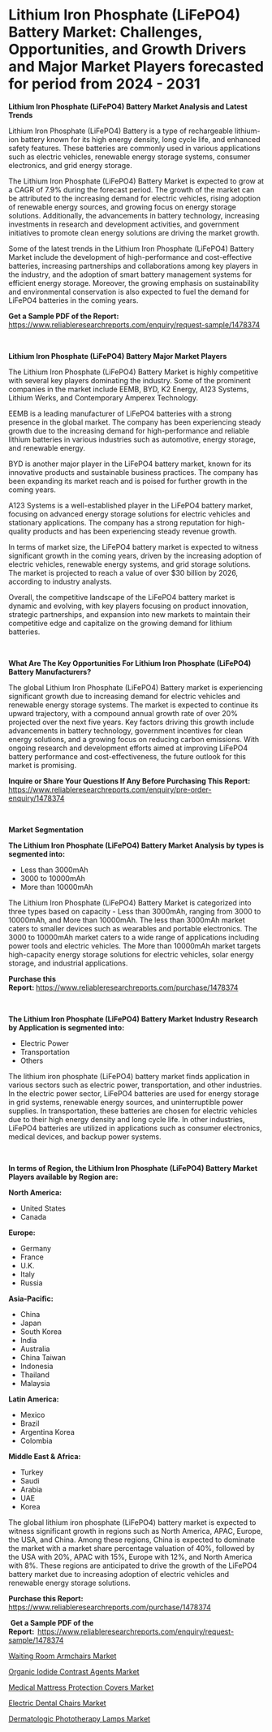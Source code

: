 <p><h1>Lithium Iron Phosphate (LiFePO4) Battery Market: Challenges, Opportunities, and Growth Drivers and Major Market Players forecasted for period from 2024 - 2031</h1></p><p><strong>Lithium Iron Phosphate (LiFePO4) Battery Market Analysis and Latest Trends</strong></p>
<p><p>Lithium Iron Phosphate (LiFePO4) Battery is a type of rechargeable lithium-ion battery known for its high energy density, long cycle life, and enhanced safety features. These batteries are commonly used in various applications such as electric vehicles, renewable energy storage systems, consumer electronics, and grid energy storage.</p><p>The Lithium Iron Phosphate (LiFePO4) Battery Market is expected to grow at a CAGR of 7.9% during the forecast period. The growth of the market can be attributed to the increasing demand for electric vehicles, rising adoption of renewable energy sources, and growing focus on energy storage solutions. Additionally, the advancements in battery technology, increasing investments in research and development activities, and government initiatives to promote clean energy solutions are driving the market growth.</p><p>Some of the latest trends in the Lithium Iron Phosphate (LiFePO4) Battery Market include the development of high-performance and cost-effective batteries, increasing partnerships and collaborations among key players in the industry, and the adoption of smart battery management systems for efficient energy storage. Moreover, the growing emphasis on sustainability and environmental conservation is also expected to fuel the demand for LiFePO4 batteries in the coming years.</p></p>
<p><strong>Get a Sample PDF of the Report:&nbsp;</strong> <a href="https://www.reliableresearchreports.com/enquiry/request-sample/1478374">https://www.reliableresearchreports.com/enquiry/request-sample/1478374</a></p>
<p>&nbsp;</p>
<p><strong>Lithium Iron Phosphate (LiFePO4) Battery Major Market Players</strong></p>
<p><p>The Lithium Iron Phosphate (LiFePO4) Battery Market is highly competitive with several key players dominating the industry. Some of the prominent companies in the market include EEMB, BYD, K2 Energy, A123 Systems, Lithium Werks, and Contemporary Amperex Technology.</p><p>EEMB is a leading manufacturer of LiFePO4 batteries with a strong presence in the global market. The company has been experiencing steady growth due to the increasing demand for high-performance and reliable lithium batteries in various industries such as automotive, energy storage, and renewable energy.</p><p>BYD is another major player in the LiFePO4 battery market, known for its innovative products and sustainable business practices. The company has been expanding its market reach and is poised for further growth in the coming years.</p><p>A123 Systems is a well-established player in the LiFePO4 battery market, focusing on advanced energy storage solutions for electric vehicles and stationary applications. The company has a strong reputation for high-quality products and has been experiencing steady revenue growth.</p><p>In terms of market size, the LiFePO4 battery market is expected to witness significant growth in the coming years, driven by the increasing adoption of electric vehicles, renewable energy systems, and grid storage solutions. The market is projected to reach a value of over $30 billion by 2026, according to industry analysts.</p><p>Overall, the competitive landscape of the LiFePO4 battery market is dynamic and evolving, with key players focusing on product innovation, strategic partnerships, and expansion into new markets to maintain their competitive edge and capitalize on the growing demand for lithium batteries.</p></p>
<p>&nbsp;</p>
<p><strong>What Are The Key Opportunities For Lithium Iron Phosphate (LiFePO4) Battery Manufacturers?</strong></p>
<p><p>The global Lithium Iron Phosphate (LiFePO4) Battery market is experiencing significant growth due to increasing demand for electric vehicles and renewable energy storage systems. The market is expected to continue its upward trajectory, with a compound annual growth rate of over 20% projected over the next five years. Key factors driving this growth include advancements in battery technology, government incentives for clean energy solutions, and a growing focus on reducing carbon emissions. With ongoing research and development efforts aimed at improving LiFePO4 battery performance and cost-effectiveness, the future outlook for this market is promising.</p></p>
<p><strong>Inquire or Share Your Questions If Any Before Purchasing This Report:</strong> <a href="https://www.reliableresearchreports.com/enquiry/pre-order-enquiry/1478374">https://www.reliableresearchreports.com/enquiry/pre-order-enquiry/1478374</a></p>
<p>&nbsp;</p>
<p><strong>Market Segmentation</strong></p>
<p><strong>The Lithium Iron Phosphate (LiFePO4) Battery Market Analysis by types is segmented into:</strong></p>
<p><ul><li>Less than 3000mAh</li><li>3000 to 10000mAh</li><li>More than 10000mAh</li></ul></p>
<p><p>The Lithium Iron Phosphate (LiFePO4) Battery Market is categorized into three types based on capacity - Less than 3000mAh, ranging from 3000 to 10000mAh, and More than 10000mAh. The less than 3000mAh market caters to smaller devices such as wearables and portable electronics. The 3000 to 10000mAh market caters to a wide range of applications including power tools and electric vehicles. The More than 10000mAh market targets high-capacity energy storage solutions for electric vehicles, solar energy storage, and industrial applications.</p></p>
<p><strong>Purchase this Report:&nbsp;</strong><a href="https://www.reliableresearchreports.com/purchase/1478374">https://www.reliableresearchreports.com/purchase/1478374</a></p>
<p>&nbsp;</p>
<p><strong>The Lithium Iron Phosphate (LiFePO4) Battery Market Industry Research by Application is segmented into:</strong></p>
<p><ul><li>Electric Power</li><li>Transportation</li><li>Others</li></ul></p>
<p><p>The lithium iron phosphate (LiFePO4) battery market finds application in various sectors such as electric power, transportation, and other industries. In the electric power sector, LiFePO4 batteries are used for energy storage in grid systems, renewable energy sources, and uninterruptible power supplies. In transportation, these batteries are chosen for electric vehicles due to their high energy density and long cycle life. In other industries, LiFePO4 batteries are utilized in applications such as consumer electronics, medical devices, and backup power systems.</p></p>
<p>&nbsp;</p>
<p><strong>In terms of Region, the Lithium Iron Phosphate (LiFePO4) Battery Market Players available by Region are:</strong></p>
<p>
    <p> <strong> North America: </strong>
        <ul>
            <li>United States</li>
            <li>Canada</li>
        </ul>
        </p> 
    <p> <strong> Europe: </strong>
        <ul>
            <li>Germany</li>
            <li>France</li>
            <li>U.K.</li>
            <li>Italy</li>
            <li>Russia</li>
        </ul>
        </p> 
    <p> <strong> Asia-Pacific: </strong>
        <ul>
            <li>China</li>
            <li>Japan</li>
            <li>South Korea</li>
            <li>India</li>
            <li>Australia</li>
            <li>China Taiwan</li>
            <li>Indonesia</li>
            <li>Thailand</li>
            <li>Malaysia</li>
        </ul>
        </p> 
    <p> <strong> Latin America: </strong>
        <ul>
            <li>Mexico</li>
            <li>Brazil</li>
            <li>Argentina Korea</li>
            <li>Colombia</li>
        </ul>
        </p> 
    <p> <strong> Middle East & Africa: </strong>
        <ul>
            <li>Turkey</li>
            <li>Saudi</li>
            <li>Arabia</li>
            <li>UAE</li>
            <li>Korea</li>
        </ul>
    </p>
    </p>
<p><p>The global lithium iron phosphate (LiFePO4) battery market is expected to witness significant growth in regions such as North America, APAC, Europe, the USA, and China. Among these regions, China is expected to dominate the market with a market share percentage valuation of 40%, followed by the USA with 20%, APAC with 15%, Europe with 12%, and North America with 8%. These regions are anticipated to drive the growth of the LiFePO4 battery market due to increasing adoption of electric vehicles and renewable energy storage solutions.</p></p>
<p><strong>Purchase this Report: </strong><a href="https://www.reliableresearchreports.com/purchase/1478374">https://www.reliableresearchreports.com/purchase/1478374</a></p>
<p>&nbsp;<strong>Get a Sample PDF of the Report:&nbsp;&nbsp;</strong><a href="https://www.reliableresearchreports.com/enquiry/request-sample/1478374">https://www.reliableresearchreports.com/enquiry/request-sample/1478374</a></p>
<p><strong></strong></p>
<p><p><a href="https://medium.com/@austynlemke1988/waiting-room-armchairs-market-competitive-analysis-market-trends-and-forecast-to-2031-dd57da549a7d">Waiting Room Armchairs Market</a></p><p><a href="https://medium.com/@austynlemke1988/organic-iodide-contrast-agents-market-competitive-analysis-market-trends-and-forecast-to-2031-6016657965ed">Organic Iodide Contrast Agents Market</a></p><p><a href="https://medium.com/@austynlemke1988/medical-mattress-protection-covers-market-analysis-and-sze-forecasted-for-period-from-2024-to-2031-ac8810246db9">Medical Mattress Protection Covers Market</a></p><p><a href="https://medium.com/@austynlemke1988/electric-dental-chairs-market-outlook-industry-overview-and-forecast-2024-to-2031-9949a61b439d">Electric Dental Chairs Market</a></p><p><a href="https://medium.com/@austynlemke1988/dermatologic-phototherapy-lamps-market-share-evolution-and-market-growth-trends-2024-2031-c24bbc9d0a97">Dermatologic Phototherapy Lamps Market</a></p></p>